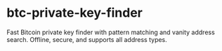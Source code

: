 # btc-private-key-finder
Fast Bitcoin private key finder with pattern matching and vanity address search. Offline, secure, and supports all address types.
